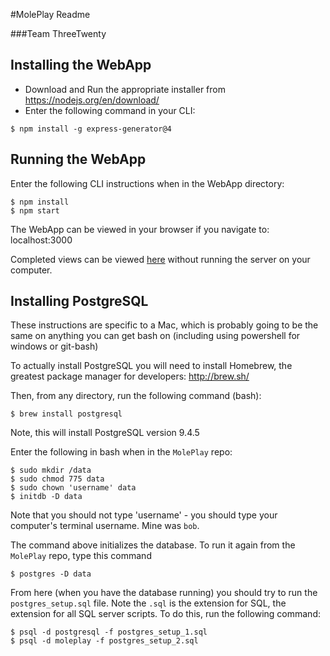 #MolePlay Readme  

###Team ThreeTwenty


## Installing the WebApp

  * Download and Run the appropriate installer from https://nodejs.org/en/download/
  * Enter the following command in your CLI:
  ```
  $ npm install -g express-generator@4
  ```
  
  
## Running the WebApp

  Enter the following CLI instructions when in the WebApp directory:
  ```
  $ npm install
  $ npm start
  ```
  
  The WebApp can be viewed in your browser if you navigate to: localhost:3000
  

Completed views can be viewed [here](https://tranquil-eyrie-6820.herokuapp.com/devsitemap) without running the server on your computer.

## Installing PostgreSQL

  These instructions are specific to a Mac, which is probably going to be the same on anything you can get bash on (including using powershell for windows or git-bash)

  To actually install PostgreSQL you will need to install Homebrew, the greatest package manager for developers: http://brew.sh/

  Then, from any directory, run the following command (bash):
  ```
  $ brew install postgresql
  ```

  Note, this will install PostgreSQL version 9.4.5

  Enter the following in bash when in the `MolePlay` repo:
  ```
  $ sudo mkdir /data
  $ sudo chmod 775 data
  $ sudo chown 'username' data
  $ initdb -D data
  ```

  Note that you should not type 'username' - you should type your computer's terminal username. Mine was `bob`.

  The command above initializes the database. To run it again from the `MolePlay` repo, type this command

  ```
  $ postgres -D data
  ```

  From here (when you have the database running) you should try to run the `postgres_setup.sql` file. Note the `.sql` is the extension for SQL, the extension for all SQL server scripts. To do this, run the following command:

  ```
  $ psql -d postgresql -f postgres_setup_1.sql
  $ psql -d moleplay -f postgres_setup_2.sql
  ```
